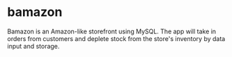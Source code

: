 # bamazon
Bamazon is an Amazon-like storefront using MySQL. The app will take in orders from customers and deplete stock from the store's inventory by data input and storage.
